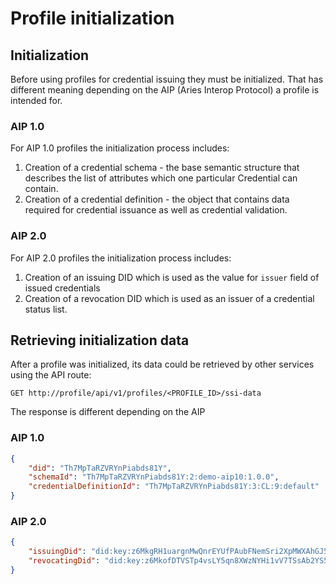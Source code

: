 # Profile initialization

## Initialization

Before using profiles for credential issuing they must be initialized.
That has different meaning depending on the AIP (Aries Interop Protocol) a profile is intended for.

### AIP 1.0

For AIP 1.0 profiles the initialization process includes:

1. Creation of a credential schema - the base semantic structure that describes the list of attributes which one particular Credential can contain.
2. Creation of a credential definition - the object that contains data required for credential issuance as well as credential validation.

### AIP 2.0

For AIP 2.0 profiles the initialization process includes:

1. Creation of an issuing DID which is used as the value for `issuer` field of issued credentials
2. Creation of a revocation DID which is used as an issuer of a credential status list.

## Retrieving initialization data

After a profile was initialized, its data could be retrieved by other services using the API route:

`GET http://profile/api/v1/profiles/<PROFILE_ID>/ssi-data`

The response is different depending on the AIP

### AIP 1.0

```json
{
    "did": "Th7MpTaRZVRYnPiabds81Y",
    "schemaId": "Th7MpTaRZVRYnPiabds81Y:2:demo-aip10:1.0.0",
    "credentialDefinitionId": "Th7MpTaRZVRYnPiabds81Y:3:CL:9:default"
}
```

### AIP 2.0

```json
{
    "issuingDid": "did:key:z6MkgRH1uargnMwQnrEYUfPAubFNemSri2XpMWXAhGJ5EwvW",
    "revocatingDid": "did:key:z6MkofDTVSTp4vsLY5qn8XWzNYHi1vV7TSsAb2YS5JMYPQPd"
}
```
